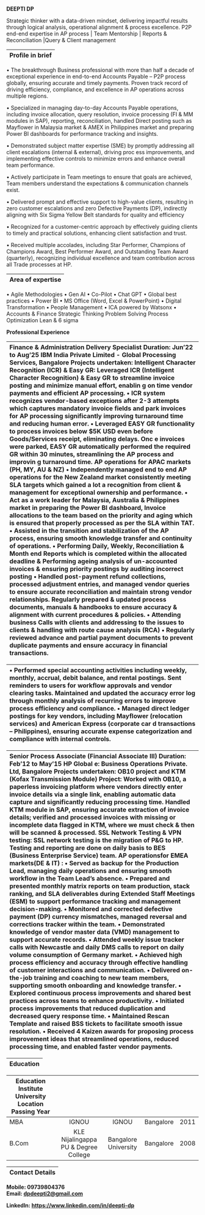 **DEEPTI DP**  

Strategic thinker with a data-driven mindset, delivering impactful results through logical analysis, operational alignment & process  excellence. P2P end-end expertise in AP process | Team Mentorship | Reports & Reconciliation |Query & Client management  

| Profile in brief  |
| :---- |

• The breakthrough Business professional with more than half a decade of exceptional experience in end-to-end Accounts Payable – P2P process globally, ensuring accurate and timely payments. Proven track record of driving efficiency, compliance, and excellence in AP  operations across multiple regions. 

• Specialized in managing day-to-day Accounts Payable operations, including invoice allocation, query resolution, invoice processing (FI &  MM modules in SAP), reporting, reconciliation, handled Direct posting such as Mayflower in Malaysia market & AMEX in Philippines market and preparing Power BI dashboards for performance tracking and insights. 

• Demonstrated subject matter expertise (SME) by promptly addressing all client escalations (internal & external), driving proc ess  improvements, and implementing effective controls to minimize errors and enhance overall team performance. 

• Actively participate in Team meetings to ensure that goals are achieved, Team members understand the expectations & communication  channels exist.  

• Delivered prompt and effective support to high-value clients, resulting in zero customer escalations and zero Defective Payments (DP),  indirectly aligning with Six Sigma Yellow Belt standards for quality and efficiency 

• Recognized for a customer-centric approach by effectively guiding clients to timely and practical solutions, enhancing client satisfaction  and trust. 

• Received multiple accolades, including Star Performer, Champions of Champions Award, Best Performer Award, and Outstanding Team  Award (quarterly), recognizing individual excellence and team contribution across all Trade processes at HP. 

| Area of expertise  |
| :---- |

• Agile Methodologies • Gen AI • Co-Pilot • Chat GPT • Global best practices • Power BI • MS Office (Word, Excel & PowerPoint) • Digital Transformation • People Management • ICA powered by Watsonx • Accounts & Finance Strategic Thinking Problem Solving Process Optimization Lean & 6 sigma 

**Professional Experience**  

| Finance & Administration Delivery Specialist Duration: Jun’22 to Aug’25  IBM India Private Limited \- Global Processing Services, Bangalore  Projects undertaken:   Intelligent Character Recognition (ICR) & Easy GR:   Leveraged ICR (Intelligent Character Recognition) & Easy GR to streamline invoice posting and minimize manual effort, enablin g on time vendor payments and efficient AP processing.   • ICR system recognizes vendor-based exceptions after 2-3 attempts which captures mandatory invoice fields and park invoices for AP  processing significantly improving turnaround time and reducing human error.  • Leveraged EASY GR functionality to process invoices below $5K USD even before Goods/Services receipt, eliminating delays. Onc e invoices were parked, EASY GR automatically performed the required GR within 30 minutes, streamlining the AP process and improvin g  turnaround time.  AP operations for APAC markets (PH, MY, AU & NZ)  • Independently managed end to end AP operations for the New Zealand market consistently meeting SLA targets which gained a lot a  recognition from client & management for exceptional ownership and performance.  • Act as a work leader for Malaysia, Australia & Philippines market in preparing the Power BI dashboard, Invoice allocations to the team  based on the priority and aging which is ensured that properly processed as per the SLA within TAT.  • Assisted in the transition and stabilization of the AP process, ensuring smooth knowledge transfer and continuity of operations. • Performing Daily, Weekly, Reconciliation & Month end Reports which is completed within the allocated deadline & Performing ageing  analysis of un-accounted invoices & ensuring priority postings by auditing incorrect posting  • Handled post-payment refund collections, processed adjustment entries, and managed vendor queries to ensure accurate reconciliation  and maintain strong vendor relationships. Regularly prepared & updated process documents, manuals & handbooks to ensure accuracy & alignment with current procedures & policies.  • Attending business Calls with clients and addressing to the issues to clients & handling with route cause analysis (RCA) • Regularly reviewed advance and partial payment documents to prevent duplicate payments and ensure accuracy in financial transactions. |
| :---- |

| • Performed special accounting activities including weekly, monthly, accrual, debit balance, and rental postings. Sent reminders to users for  workflow approvals and vendor clearing tasks. Maintained and updated the accuracy error log through monthly analysis of recurring  errors to improve process efficiency and compliance.  • Managed direct ledger postings for key vendors, including Mayflower (relocation services) and American Express (corporate car d  transactions – Philippines), ensuring accurate expense categorization and compliance with internal controls. |
| :---- |

| Senior Process Associate (Financial Associate III) Duration: Feb’12 to May’15 HP Global e: Business Operations Private. Ltd, Bangalore  Projects undertaken:   OB10 project and KTM (Kofax Transmission Module) Project:  Worked with OB10, a paperless invoicing platform where vendors directly enter invoice details via a single link, enabling automatic  data capture and significantly reducing processing time.  Handled KTM module in SAP, ensuring accurate extraction of invoice details; verified and processed invoices with missing or  incomplete data flagged in KTM, where we must check & then will be scanned & processed.  SSL Network Testing & VPN testing:   SSL network testing is the migration of P\&G to HP.   Testing and reporting are done on daily basis to BES (Business Enterprise Service) team.  AP operationsfor EMEA markets(DE & IT) :   • Served as backup for the Production Lead, managing daily operations and ensuring smooth workflow in the Team Lead’s absence. • Prepared and presented monthly matrix reports on team production, stack ranking, and SLA deliverables during Extended Staff  Meetings (ESM) to support performance tracking and management decision-making.  • Monitored and corrected defective payment (DP) currency mismatches, managed reversal and corrections tracker within the team.  • Demonstrated knowledge of vendor master data (VMD) management to support accurate records.  • Attended weekly issue tracker calls with Newcastle and daily DMS calls to report on daily volume consumption of Germany  market.  • Achieved high process efficiency and accuracy through effective handling of customer interactions and communication. • Delivered on-the-job training and coaching to new team members, supporting smooth onboarding and knowledge transfer. • Explored continuous process improvements and shared best practices across teams to enhance productivity. • Initiated process improvements that reduced duplication and decreased query response time.  • Maintained Rescan Template and raised BSS tickets to facilitate smooth issue resolution.  • Received 4 Kaizen awards for proposing process improvement ideas that streamlined operations, reduced processing time, and  enabled faster vendor payments. |
| :---- |

| Education  |
| :---- |

| Education Institute University Location Passing Year |  |  |  |  |
| ----- | :---: | :---: | :---: | :---: |
| MBA  | IGNOU  | IGNOU  | Bangalore  | 2011 |
| B.Com  | KLE Nijalingappa PU & Degree College  | Bangalore University  | Bangalore  | 2008 |

| Contact Details  |
| :---- |

**Mobile: 09739804376**    
**Email: dpdeepti2@gmail.com** 

**LinkedIn: https://www.linkedin.com/in/deepti-dp**